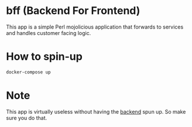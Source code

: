# bff (Backend For Frontend)
This app is a simple Perl mojolicious application that forwards to services and handles customer facing logic.

# How to spin-up

```bash
docker-compose up
```

# Note

This app is virtually useless without having the [backend](https://github.com/Coffee-Camel-Bazel-Boys/garden-land) spun up. So make sure you do that.
